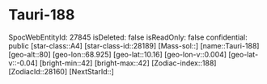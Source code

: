 ﻿---
location: [10.16,68.925,80]
type: Station
tags:
- astro/Star

---

# Tauri-188

SpocWebEntityId: 27845
isDeleted: false
isReadOnly: false
confidential: public
[star-class::A4]
[star-class-id::28189]
[Mass-sol::]
[name::Tauri-188]
[geo-alt::80]
[geo-lon::68.925]
[geo-lat::10.16]
[geo-lon-v::0.004]
[geo-lat-v::-0.04]
[bright-min::42]
[bright-max::42]
[Zodiac-index::188]
[ZodiacId::28160]
[NextStarId::]

